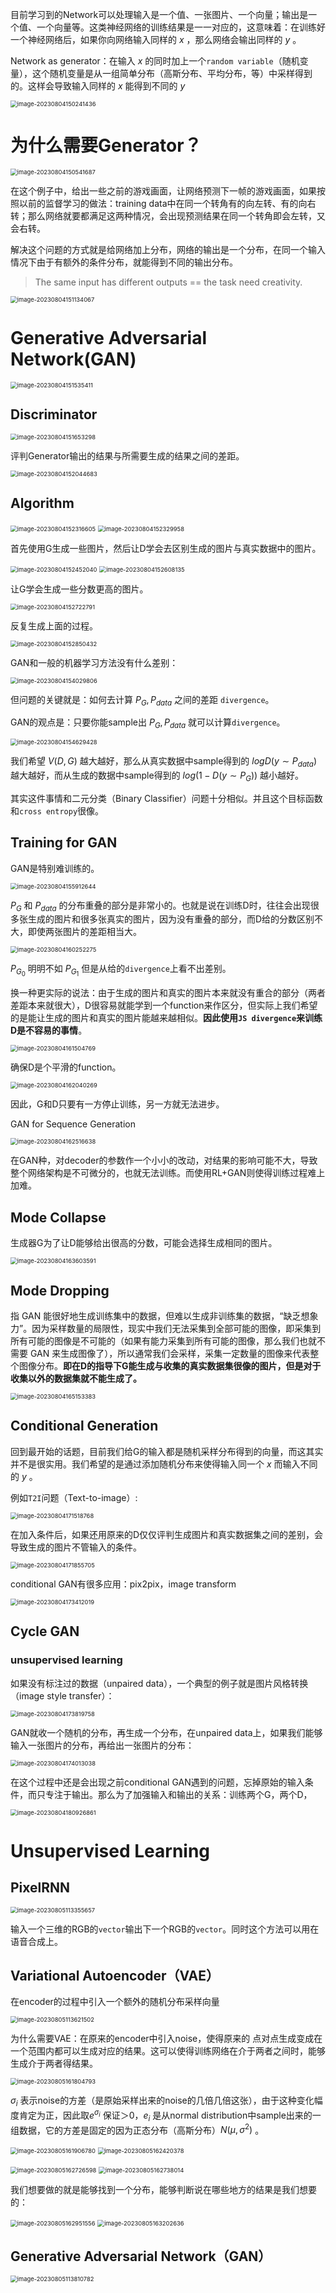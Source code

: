 目前学习到的Network可以处理输入是一个值、一张图片、一个向量；输出是一个值、一个向量等。这类神经网络的训练结果是一一对应的，这意味着：在训练好一个神经网络后，如果你向网络输入同样的 $x$ ，那么网络会输出同样的 $y$ 。

Network as generator：在输入 $x$ 的同时加上一个`random variable`（随机变量），这个随机变量是从一组简单分布（高斯分布、平均分布，等）中采样得到的。这样会导致输入同样的 $x$ 能得到不同的 $y$ 

<img src="../图片/image-20230804150241436.png" alt="image-20230804150241436" style="zoom:67%;" />

# 为什么需要Generator？

<img src="../图片/image-20230804150541687.png" alt="image-20230804150541687" style="zoom:67%;" />

在这个例子中，给出一些之前的游戏画面，让网络预测下一帧的游戏画面，如果按照以前的监督学习的做法：training data中在同一个转角有的向左转、有的向右转；那么网络就要都满足这两种情况，会出现预测结果在同一个转角即会左转，又会右转。

解决这个问题的方式就是给网络加上分布，网络的输出是一个分布，在同一个输入情况下由于有额外的条件分布，就能得到不同的输出分布。

> The same input has different outputs == the task need creativity.

<img src="../图片/image-20230804151134067.png" alt="image-20230804151134067" style="zoom:67%;" />

# Generative Adversarial Network(GAN)

 <img src="../图片/image-20230804151535411.png" alt="image-20230804151535411" style="zoom:67%;" />

## Discriminator

<img src="../图片/image-20230804151653298.png" alt="image-20230804151653298" style="zoom:67%;" />

评判Generator输出的结果与所需要生成的结果之间的差距。

<img src="../图片/image-20230804152044683.png" alt="image-20230804152044683" style="zoom:67%;" />

## Algorithm

<img src="../图片/image-20230804152316605.png" alt="image-20230804152316605" style="zoom:67%;" />

<img src="../图片/image-20230804152329958.png" alt="image-20230804152329958" style="zoom:67%;" />

首先使用G生成一些图片，然后让D学会去区别生成的图片与真实数据中的图片。

<img src="../图片/image-20230804152452040.png" alt="image-20230804152452040" style="zoom:67%;" />

<img src="../图片/image-20230804152608135.png" alt="image-20230804152608135" style="zoom:67%;" />

让G学会生成一些分数更高的图片。

<img src="../图片/image-20230804152722791.png" alt="image-20230804152722791" style="zoom:67%;" />

反复生成上面的过程。

<img src="../图片/image-20230804152850432.png" alt="image-20230804152850432" style="zoom:67%;" />

GAN和一般的机器学习方法没有什么差别：

<img src="../图片/image-20230804154029806.png" alt="image-20230804154029806" style="zoom:67%;" />

但问题的关键就是：如何去计算 $P_G, P_{data}$ 之间的差距 `divergence`。

GAN的观点是：只要你能sample出 $P_G, P_{data}$ 就可以计算`divergence`。

<img src="../图片/image-20230804154629428.png" alt="image-20230804154629428" style="zoom:67%;" />

我们希望 $V(D,G)$ 越大越好，那么从真实数据中sample得到的 $logD(y\sim P_{data})$ 越大越好，而从生成的数据中sample得到的 $log(1-D(y\sim P_{G}))$ 越小越好。

其实这件事情和二元分类（Binary Classifier）问题十分相似。并且这个目标函数和`cross entropy`很像。

## Training for GAN

GAN是特别难训练的。

<img src="../图片/image-20230804155912644.png" alt="image-20230804155912644" style="zoom:67%;" />

$P_G$ 和 $P_{data}$ 的分布重叠的部分是非常小的。也就是说在训练D时，往往会出现很多张生成的图片和很多张真实的图片，因为没有重叠的部分，而D给的分数区别不大，即使两张图片的差距相当大。

<img src="../图片/image-20230804160252275.png" alt="image-20230804160252275" style="zoom:67%;" />

$P_{G_0}$ 明明不如 $P_{G_1}$ 但是从给的`divergence`上看不出差别。

换一种更实际的说法：由于生成的图片和真实的图片本来就没有重合的部分（两者差距本来就很大），D很容易就能学到一个function来作区分，但实际上我们希望的是能让生成的图片和真实的图片能越来越相似。**因此使用`JS divergence`来训练D是不容易的事情**。

<img src="../图片/image-20230804161504769.png" alt="image-20230804161504769" style="zoom:67%;" />

确保D是个平滑的function。

<img src="../图片/image-20230804162040269.png" alt="image-20230804162040269" style="zoom:67%;" />

因此，G和D只要有一方停止训练，另一方就无法进步。

GAN for Sequence Generation

<img src="../图片/image-20230804162516638.png" alt="image-20230804162516638" style="zoom:67%;" />

在GAN种，对decoder的参数作一个小小的改动，对结果的影响可能不大，导致整个网络架构是不可微分的，也就无法训练。而使用RL+GAN则使得训练过程难上加难。

## Mode Collapse

生成器G为了让D能够给出很高的分数，可能会选择生成相同的图片。

<img src="../图片/image-20230804163603591.png" alt="image-20230804163603591" style="zoom:67%;" />

##  Mode Dropping

 指 GAN 能很好地生成训练集中的数据，但难以生成非训练集的数据，“缺乏想象力”。因为采样数量的局限性，现实中我们无法采集到全部可能的图像，即采集到所有可能的图像是不可能的（如果有能力采集到所有可能的图像，那么我们也就不需要 GAN 来生成图像了），所以通常我们会采样，采集一定数量的图像来代表整个图像分布。**即在D的指导下G能生成与收集的真实数据集很像的图片，但是对于收集以外的数据集就不能生成了。**

<img src="../图片/image-20230804165153383.png" alt="image-20230804165153383" style="zoom:67%;" />

## Conditional Generation

回到最开始的话题，目前我们给G的输入都是随机采样分布得到的向量，而这其实并不是很实用。我们希望的是通过添加随机分布来使得输入同一个 $x$ 而输入不同的 $y$ 。

例如`T2I`问题（Text-to-image）:

<img src="../图片/image-20230804171518768.png" alt="image-20230804171518768" style="zoom:67%;" />

在加入条件后，如果还用原来的D仅仅评判生成图片和真实数据集之间的差别，会导致生成的图片不管输入的条件。

<img src="../图片/image-20230804171855705.png" alt="image-20230804171855705" style="zoom:67%;" />

conditional GAN有很多应用：pix2pix，image transform

<img src="../图片/image-20230804173412019.png" alt="image-20230804173412019" style="zoom:67%;" />

## Cycle GAN

### unsupervised learning

如果没有标注过的数据（unpaired data），一个典型的例子就是图片风格转换（image style transfer）：

<img src="../图片/image-20230804173819758.png" alt="image-20230804173819758" style="zoom: 67%;" />

GAN就收一个随机的分布，再生成一个分布，在unpaired data上，如果我们能够输入一张图片的分布，再给出一张图片的分布：

<img src="../图片/image-20230804174013038.png" alt="image-20230804174013038" style="zoom:67%;" />

在这个过程中还是会出现之前conditional GAN遇到的问题，忘掉原始的输入条件，而只专注于输出。那么为了加强输入和输出的关系：训练两个G，两个D，

<img src="../图片/image-20230804180926861.png" alt="image-20230804180926861" style="zoom:67%;" />

# Unsupervised Learning

## PixelRNN

<img src="../图片/image-20230805113355657.png" alt="image-20230805113355657" style="zoom:67%;" />

输入一个三维的RGB的`vector`输出下一个RGB的`vector`。同时这个方法可以用在语音合成上。

## Variational Autoencoder（VAE）

在encoder的过程中引入一个额外的随机分布采样向量

<img src="../图片/image-20230805113621502.png" alt="image-20230805113621502" style="zoom:67%;" />

为什么需要VAE：在原来的encoder中引入noise，使得原来的 点对点生成变成在一个范围内都可以生成对应的结果。这可以使得训练网络在介于两者之间时，能够生成介于两者得结果。

<img src="../图片/image-20230805161804793.png" alt="image-20230805161804793" style="zoom:67%;" />

$\sigma_i$ 表示noise的方差（是原始采样出来的noise的几倍几倍这张），由于这种变化幅度肯定为正，因此取$e^{\sigma_i}$ 保证＞0，$e_i$ 是从normal distribution中sample出来的一组数据，它的方差是固定的因为正态分布（高斯分布）$N(\mu,\sigma^2)$ 。

<img src="../图片/image-20230805161906780.png" alt="image-20230805161906780" style="zoom:67%;" />

<img src="../图片/image-20230805162420378.png" alt="image-20230805162420378" style="zoom:67%;" />

<img src="../图片/image-20230805162726598.png" alt="image-20230805162726598" style="zoom:67%;" /> <img src="../图片/image-20230805162738014.png" alt="image-20230805162738014" style="zoom:67%;" />

我们想要做的就是能够找到一个分布，能够判断说在哪些地方的结果是我们想要的：

<img src="../图片/image-20230805162951556.png" alt="image-20230805162951556" style="zoom:67%;" />

<img src="../图片/image-20230805163202636.png" alt="image-20230805163202636" style="zoom:67%;" />



## Generative Adversarial Network（GAN）

<img src="../图片/image-20230805113810782.png" alt="image-20230805113810782" style="zoom:67%;" />



